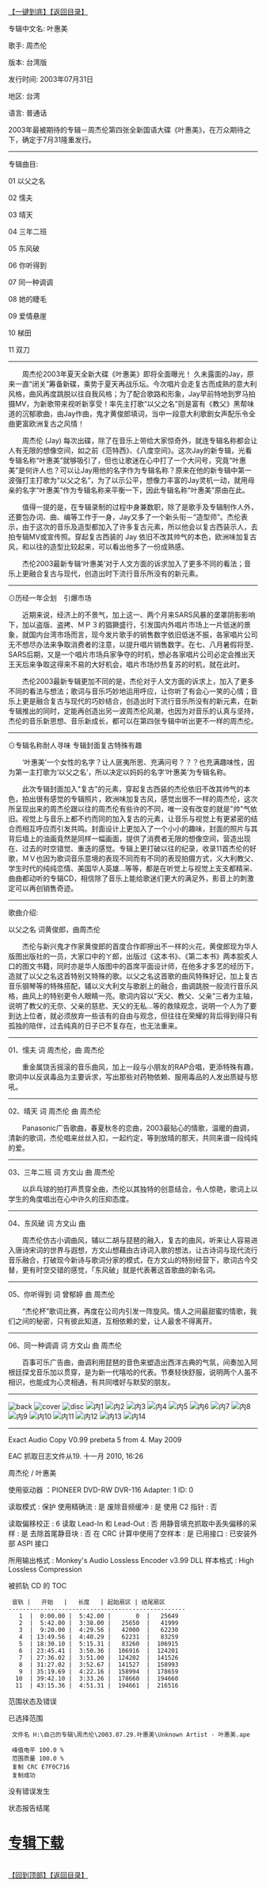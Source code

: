 [【一键到底】](#D)[【返回目录】](/README.md#M)
<a id="T"></a> 

专辑中文名: 叶惠美

歌手: 周杰伦

版本: 台湾版

发行时间: 2003年07月31日

地区: 台湾

语言: 普通话

2003年最被期待的专辑－周杰伦第四张全新国语大碟《叶惠美》，在万众期待之下，确定于7月31隆重发行。 

------------

专辑曲目: 

01 以父之名

02 懦夫

03 晴天

04 三年二班

05 东风破

06 你听得到

07 同一种调调

08 她的睫毛

09 爱情悬崖

10 梯田

11 双刀 

------------

　　周杰伦2003年夏天全新大碟《叶惠美》即将全面曝光！ 久未露面的Jay，原来一直“闭关”筹备新碟，乘势于夏天再战乐坛。今次唱片会走复古而成熟的意大利风格，曲风再度跳脱以往自我风格；为了配合歌路和形象，Jay早前特地到罗马拍摄MV，为新歌带来视听新享受！率先主打歌“以父之名”则是富有《教父》黑帮味道的沉郁歌曲，由Jay作曲，鬼才黄俊郎填词，当中一段意大利歌剧女声配乐令全曲更富欧洲复古之风情！ 

　　周杰伦 (Jay) 每次出碟，除了在音乐上带给大家惊奇外，就连专辑名称都会让人有无限的想像空间，如之前《范特西》、《八度空间》。这次Jay的新专辑，光看专辑名称“叶惠美”就够吸引了，但也让歌迷在心中打了一个大问号，究竟“叶惠美”是何许人也？可以让Jay用他的名字作为专辑名称？原来在他的新专辑中第一波强打主打歌为“以父之名”，为了以示公平，想像力丰富的Jay灵机一动，就用母亲的名字“叶惠美”作为专辑名称来平衡一下，因此专辑名称“叶惠美”原由在此。 

　　值得一提的是，在专辑录制的过程中身兼数职，除了是歌手及专辑制作人外，还要包办词、曲、编等工作于一身，Jay又多了一个新头衔－“造型师”。杰伦表示，由于这次的音乐及造型都加入了许多复古元素，所以他会以复古西装示人，去拍专辑MV或宣传照。穿起复古西装的 Jay 依旧不改其帅气的本色，欧洲味加复古风，和以往的造型比较起来，可以看出他多了一份成熟感。 

　　杰伦2003最新专辑‘叶惠美’对于人文方面的诉求加入了更多不同的看法；音乐上更融合复古与现代，创造出时下流行音乐所没有的新元素。 
  
------------

⊙历经一年企划　引爆市场 

　　近期来说，经济上的不景气，加上这一、两个月来SARS风暴的垄罩阴影影响下，加以盗版、盗拷、ＭＰ３的猖獗盛行，引发国内外唱片市场上一片低迷的景象，就国内台湾市场而言，现今发片歌手的销售数字依旧低迷不振，各家唱片公司无不想尽办法来争取消费者的注意，以提升唱片销售数字。在七、八月暑假将至、SARS后期，又是一个唱片市场兵家争夺的时机，想必各家唱片公司必定会推出天王天后来争取这得来不易的大好机会，唱片市场炒热复苏的时机，就在此时。 

　　杰伦2003最新专辑更加不同的是，杰伦对于人文方面的诉求上，加入了更多不同的看法与想法；歌词与音乐巧妙地运用呼应，让你听了有会心一笑的心情；音乐上更是融合复古与现代的巧妙结合，创造出时下流行音乐所没有的新元素，在新专辑推出的同时，定能再创造出另一波周杰伦风潮，也因为对音乐的认真与坚持，杰伦的音乐新思想、音乐新成长，都可以在第四张专辑中听出更不一样的周杰伦。 
  
------------

⊙专辑名称耐人寻味 专辑封面复古特殊有趣 

　　‘叶惠美’一个女性的名字？让人匪夷所思、充满问号？？？也充满趣味性，因为第一主打歌为‘以父之名’，所以决定以妈妈的名字‘叶惠美’为专辑名称。 

　　此次专辑封面加入"复古"的元素，穿起复古西装的杰伦依旧不改其帅气的本色，拍出很有感觉的专辑照片，欧洲味加复古风，感觉出很不一样的周杰伦，这次所呈现出来的周杰伦跟以往的周杰伦有些许的不同，唯一没有改变的就是"帅"气依旧。视觉上与音乐上都不约而同的加入复古的元素，让音乐与视觉上有更紧密的结合而相互呼应而引发共鸣。封面设计上更加入了一个小小的趣味，封面的照片与其背后墙上的油画竟然是同样一幅画面，提供了消费者无限的想像空间，营造出现在、过去的时空错觉、重迭的感觉。专辑上更打破以往的纪录，收录11首杰伦的好歌，ＭＶ也因为歌词音乐意境的表现不同而有不同的表现拍摄方式，义大利教父、学生时代的纯纯恋情、美国华人英雄…等等，都是在听觉上与视觉上支支都精采、曲曲都动听的专辑CD，相信除了音乐上能给歌迷们更大的满足外，影音上的刺激定可以再创销售奇迹。 
  
------------

歌曲介绍:

以父之名 词黄俊郎，曲周杰伦

　　杰伦与新兴鬼才作家黄俊郎的首度合作即擦出不一样的火花，黄俊郎现为华人版图出版社的一员，大家口中的ㄚ郎，出版过《这本书》、《第二本书》两本脍炙人口的图文书籍，同时亦是华人版图中的首席平面设计师，在他多才多艺的经历下，造就了以父之名这首特别又特殊的歌。以父之名这首歌的曲风特殊好记，加上复古音乐钢琴等的特殊搭配，辅以义大利文与歌剧上的融合，曲调跳脱一般流行音乐风格，曲风上的特别更令人眼睛一亮。歌词内容以“天父、教父、父亲”三者为主轴，说明了教父的无奈、父亲的慈悲、天父的无私…等的救赎观念，说明一个人为了要到达上位者，就必须放弃一些该有的自由与观念，但往往在荣耀的背后得到得只有孤独的陪伴，过去纯真的日子已不复存在，也无法重来。
  
  ------------

01、懦夫 词 周杰伦，曲 周杰伦

　　重金属饶舌摇滚的音乐曲风，加上一段与小朋友的RAP合唱，更添特殊有趣，歌词中以反讽毒品为主要诉求，写出那些对药物依赖、服用毒品的人发出质疑与怒吼。
  
  ------------

02、晴天 词 周杰伦 曲 周杰伦 

　　Panasonic广告歌曲，春夏秋冬的恋曲，2003最贴心的情歌，温暖的曲调，清新的歌词，杰伦唱来丝丝入扣，一起约定，等到放晴的那天，共同来谱一段纯纯的爱。
  
  ------------

03、三年二班 词 方文山 曲 周杰伦

　　以乒乓球的拍打声贯穿全曲，杰伦以其独特的创意结合，令人惊艳，歌词上以学生的角度唱出在心中许久的压抑态度。
  
  ------------

04、东风破 词 方文山 曲 

　　周杰伦仿古小调曲风，辅以二胡与琵琶的融入，复古的曲风，听来让人容易进入唐诗宋词的世界与遐想，方文山想藉由古诗词入歌的想法，让古诗词与现代流行音乐融合，打破现今新诗与歌词分家的模式，在方文山的特别经营下，歌词古今交替，更有时空交错的感觉，「东风破」就是代表著这首歌曲的新名词。
  
  ------------

05、你听得到 词 曾郁婷 曲 周杰伦

　　“杰伦杯”歌词比赛，再度在公司内引发一阵旋风。情人之间最甜蜜的情歌，我们之间的秘密，只有彼此知道，互相依赖的爱，让人最舍不得离开。 
  
  ------------

06、同一种调调 词 方文山 曲 周杰伦

　　百事可乐广告曲，曲调利用琵琶的音色来塑造出西洋古典的气氛，间奏加入阿根廷探戈音乐加以贯穿，是为新一代嘻哈的代表。节奏轻快舒服，说明两个人虽不相识，也能成为心灵相通，有共同嗜好与默契的朋友。 
  
  ------------
  
![back](https://image.acg.lol/file/2025/10/03/back3ada7edb9b03e69e.jpg)
![cover](https://image.acg.lol/file/2025/10/03/coverc63d5f6e60c7eccb.jpg)
![disc](https://image.acg.lol/file/2025/10/03/disc2cc170c370cb6d71.jpg)
![内1](https://image.acg.lol/file/2025/10/03/1d878d0a0c9fd69e8.jpg)
![内2](https://image.acg.lol/file/2025/10/03/2e1c7e259c47d9fbe.jpg)
![内3](https://image.acg.lol/file/2025/10/03/39565718c0d11dae8.jpg)
![内4](https://image.acg.lol/file/2025/10/03/44060f09717914a0f.jpg)
![内5](https://image.acg.lol/file/2025/10/03/57afe954859d03947.jpg)
![内6](https://image.acg.lol/file/2025/10/03/62204254d23f89562.jpg)
![内7](https://image.acg.lol/file/2025/10/03/7e9a453572f22e053.jpg)
![内8](https://image.acg.lol/file/2025/10/03/8629a0db2e9f4f2e3.jpg)
![内9](https://image.acg.lol/file/2025/10/03/9f8df50f64c966b9d.jpg)
![内10](https://image.acg.lol/file/2025/10/03/1045b4f554f8d538da.jpg)
![内11](https://image.acg.lol/file/2025/10/03/11ace8f86ab661519b.jpg)
![内12](https://image.acg.lol/file/2025/10/03/12a4682cf1efd47681.jpg)
![内13](https://image.acg.lol/file/2025/10/03/13fad3ad915f010fe1.jpg)
![内14](https://image.acg.lol/file/2025/10/03/14a8e383334bdd106b.jpg)

------------

Exact Audio Copy V0.99 prebeta 5 from 4. May 2009

EAC 抓取日志文件从19. 十一月 2010, 16:26

周杰伦 / 叶惠美

使用驱动器  ：PIONEER DVD-RW  DVR-116   Adapter: 1  ID: 0

读取模式     : 保护
使用精确流   : 是
废除音频缓冲 : 是
使用 C2 指针 : 否

读取偏移校正                   : 6
读取 Lead-In 和 Lead-Out       : 否
用静音填充抓取中丢失偏移的采样 : 是
去除首尾静音块                 : 否
在 CRC 计算中使用了空样本      : 是
已用接口                       : 已安装外部 ASPI 接口

所用输出格式 : Monkey's Audio Lossless Encoder v3.99 DLL
样本格式     : High Lossless Compression


被抓轨 CD 的 TOC

     音轨 |   开始   |   长度   | 起始扇区 | 结尾扇区 
    --------------------------------------------------
       1  |  0:00.00 |  5:42.00 |       0  |   25649  
       2  |  5:42.00 |  3:38.00 |   25650  |   41999  
       3  |  9:20.00 |  4:29.56 |   42000  |   62230  
       4  | 13:49.56 |  4:40.29 |   62231  |   83259  
       5  | 18:30.10 |  5:15.31 |   83260  |  106915  
       6  | 23:45.41 |  3:50.36 |  106916  |  124201  
       7  | 27:36.02 |  3:51.00 |  124202  |  141526  
       8  | 31:27.02 |  3:52.67 |  141527  |  158993  
       9  | 35:19.69 |  4:22.16 |  158994  |  178659  
      10  | 39:42.10 |  3:33.26 |  178660  |  194660  
      11  | 43:15.36 |  4:51.31 |  194661  |  216516  


范围状态及错误

已选择范围

     文件名 H:\自己的专辑\周杰伦\2003.07.29.叶惠美\Unknown Artist - 叶惠美.ape

     峰值电平 100.0 %
     范围质量 100.0 %
     复制 CRC E7F0C716
     复制成功

没有错误发生

状态报告结尾

# [专辑下载](https://url53.ctfile.com/f/25713053-438066614-65399b?p=1024)
<br>[【回到顶部】](#T)[【返回目录】](/README.md#M)
<a id="D"></a> 

